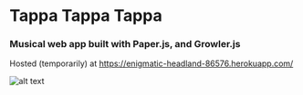 # Tappa Tappa Tappa
### Musical web app built with Paper.js, and Growler.js
Hosted (temporarily) at https://enigmatic-headland-86576.herokuapp.com/

![alt text](https://i.imgur.com/vr8HShIl.png?1)

